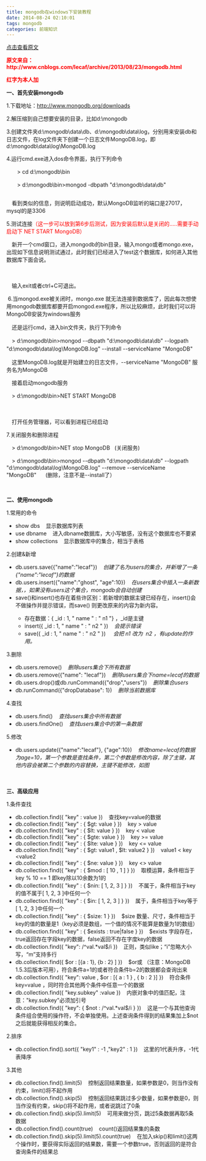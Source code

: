 ```yaml
---
title: mongodb在windows下安装教程
date: 2014-08-24 02:10:01
tags: mongodb
categories: 前端知识
---
```

[点击查看原文](https://www.cnblogs.com/bugzone/p/mongod.html)

<div id="cnblogs_post_body" class="blogpost-body ">
    <p><span style="color: #ff0000;"><strong>原文来自：http://www.cnblogs.com/lecaf/archive/2013/08/23/mongodb.html</strong></span></p>
<p><span style="color: #ff0000;"><strong>红字为本人加</strong></span></p>
<p><strong>一、首先安装mongodb</strong></p>
<p>1.下载地址：<a href="http://www.mongodb.org/downloads">http://www.mongodb.org/downloads</a></p>
<p>2.解压缩到自己想要安装的目录，比如d:\mongodb</p>
<p>3.创建文件夹d:\mongodb\data\db、d:\mongodb\data\log，分别用来安装db和日志文件，在log文件夹下创建一个日志文件MongoDB.log，即d:\mongodb\data\log\MongoDB.log</p>
<p>4.运行cmd.exe进入dos命令界面，执行下列命令</p>
<p>　　&gt; cd d:\mongodb\bin</p>
<p>　　&gt; d:\mongodb\bin&gt;mongod -dbpath "d:\mongodb\data\db"</p>
<p><img src="https://images0.cnblogs.com/blog/203292/201308/21110329-868b0d1fb023479f9a605fc8353515f2.png" alt=""></p>
<p>　看到类似的信息，则说明启动成功，默认MongoDB监听的端口是27017，mysql的是3306</p>
<p>5.测试连接<span style="color: #ff0000;">（这一步可以放到第6步后测试，因为安装后默认是关闭的.....需要手动启动下 NET START MongoDB）</span></p>
<p>　新开一个cmd窗口，进入mongodb的bin目录，输入mongo或者mongo.exe，出现如下信息说明测试通过，此时我们已经进入了test这个数据库，如何进入其他数据库下面会说。</p>
<p>　<img src="https://images0.cnblogs.com/blog/203292/201308/21111025-91a3b6a9bde844688300928f0a9ea26f.png" alt=""></p>
<p>　输入exit或者ctrl+C可退出。</p>
<p>&nbsp;6.当mongod.exe被关闭时，mongo.exe 就无法连接到数据库了，因此每次想使用mongodb数据库都要开启mongod.exe程序，所以比较麻烦，此时我们可以将<span style="line-height: 1.5;">MongoDB安装为windows服务</span></p>
<p><span style="line-height: 1.5;">　还是运行cmd，进入bin文件夹，执行下列命令</span></p>
<p><span style="line-height: 1.5;">　&gt; d:\mongodb\bin&gt;mongod --dbpath "d:\mongodb\data\db" --logpath "d:\mongodb\data\log\MongoDB.log" --install --serviceName "MongoDB"</span></p>
<p>　这里MongoDB.log就是开始建立的日志文件，--serviceName "MongoDB" 服务名为MongoDB</p>
<p>　接着启动mongodb服务</p>
<p>　&gt;&nbsp;d:\mongodb\bin&gt;NET START MongoDB</p>
<p>　<img src="https://images0.cnblogs.com/blog/203292/201308/21161507-c374a9f43c1c4c75aeb9cc4ff83ef463.jpg" alt=""></p>
<p>　打开任务管理器，可以看到进程已经启动</p>
<p>7.关闭服务和删除进程</p>
<p>　&gt; d:\mongodb\bin&gt;NET&nbsp;stop MongoDB&nbsp;&nbsp; (关闭服务)</p>
<p>　&gt; d:\mongodb\bin&gt;mongod --dbpath "d:\mongodb\data\db" --logpath "d:\mongodb\data\log\MongoDB.log" --remove --serviceName "MongoDB"&nbsp;&nbsp;&nbsp;&nbsp;&nbsp; (删除，注意不是--install了）</p>
<p>&nbsp;</p>
<p><strong>二、使用mongodb</strong></p>
<p>1.常用的命令</p>
<ul>
<li>show dbs &nbsp; &nbsp;显示数据库列表</li>
<li>use dbname &nbsp; &nbsp;进入dbname数据库，大小写敏感，没有这个数据库也不要紧</li>
<li>show collections &nbsp; &nbsp;显示数据库中的集合，相当于表格</li>
</ul>
<p>2.创建&amp;新增</p>
<ul>
<li>db.users.save({"name":"lecaf"}) &nbsp; &nbsp;<em>创建了名为users的集合，并新增了一条{"name":"lecaf"}的数据</em></li>
<li>db.users.insert({"name":"ghost", "age":10}) &nbsp; &nbsp;<em>在users集合中插入一条新数据，，如果没有users这个集合，mongodb会自动创建</em></li>
<li>save()和insert()也存在着些许区别：若新增的数据主键已经存在，insert()会不做操作并提示错误，而save() 则更改原来的内容为新内容。</li>
<ul>
<li>存在数据：{ _id : 1, " name " : " n1 "} ，_id是主键</li>
<li>insert({ _id : 1, " name " : " n2 " }) &nbsp; &nbsp;<em>会提示错误</em></li>
<li>save({ _id : 1, " name " : " n2 " })<em> &nbsp; &nbsp; 会把 n1 改为 &nbsp;n2 ，有update的作用。</em></li>
</ul>
</ul>
<p>3.删除</p>
<ul>
<li>db.users.remove() &nbsp; &nbsp;<em>删除users集合下所有数据</em></li>
<li>db.users.remove({"name": "lecaf"}) &nbsp; &nbsp;<em>删除users集合下name=lecaf的数据</em></li>
<li>db.users.drop()或db.runCommand({"drop","users"}) &nbsp; &nbsp;<em>删除集合users</em></li>
<li>db.runCommand({"dropDatabase": 1}) &nbsp; <em>&nbsp;删除当前数据库</em></li>
</ul>
<p>4.查找</p>
<ul>
<li>db.users.find() &nbsp; &nbsp;<em>查找users集合中所有数据</em></li>
<li>db.users.findOne() &nbsp; &nbsp;<em>查找users集合中的第一条数据</em></li>
</ul>
<p>5.修改</p>
<ul>
<li>db.users.update({"name":"lecaf"}, {"age":10}) &nbsp; &nbsp;<em>修改name=lecaf的数据为age=10，第一个参数是查找条件，第二个参数是修改内容，除了主键，其他内容会被第二个参数的内容替换，主键不能修改，如图</em></li>
</ul>
<p>　<img src="https://images0.cnblogs.com/blog/203292/201308/22143209-cddea033063e480bb1bd4cc5dfdf9f4e.jpg" alt=""></p>
<p><strong>三、高级应用</strong></p>
<p>1.条件查找</p>
<ul>
<li>db.collection.find({ "key" : value }) &nbsp; &nbsp;查找key=value的数据</li>
<li>db.collection.find({ "key" : { $gt: value }&nbsp;}) &nbsp; &nbsp;key &gt; value</li>
<li>db.collection.find({ "key" :&nbsp;{ $lt: value }&nbsp;}) &nbsp; &nbsp;key &lt; value</li>
<li>db.collection.find({ "key" :&nbsp;{ $gte: value }&nbsp;}) &nbsp; &nbsp;key &gt;= value</li>
<li>db.collection.find({ "key" :&nbsp;{&nbsp;$lte: value }&nbsp;}) &nbsp; &nbsp;key &lt;= value</li>
<li>db.collection.find({ "key" :&nbsp;{ $gt: value1 , $lt: value2&nbsp;}&nbsp;}) &nbsp; &nbsp;value1 &lt; key &lt;value2</li>
<li>db.collection.find({ "key" :&nbsp;{&nbsp;$ne: value }&nbsp;}) &nbsp; &nbsp;key &lt;&gt; value</li>
<li>db.collection.find({ "key"&nbsp;: { $mod : [ 10 , 1 ] } }) &nbsp; &nbsp;取模运算，条件相当于key % 10 == 1 即key除以10余数为1的</li>
<li>db.collection.find({&nbsp;"key"&nbsp;: { $nin: [ 1, 2, 3 ] } }) &nbsp; &nbsp;不属于，条件相当于key的值不属于[ 1, 2, 3 ]中任何一个</li>
<li>db.collection.find({&nbsp;"key"&nbsp;: { $in: [ 1, 2, 3 ] } }) &nbsp; &nbsp;属于，条件相当于key等于[ 1, 2, 3 ]中任何一个</li>
<li>db.collection.find({ "key"&nbsp;: { $size: 1 } }) &nbsp; &nbsp;$size 数量、尺寸，条件相当于key的值的数量是1（key必须是数组，一个值的情况不能算是数量为1的数组）</li>
<li>db.collection.find({ "key"&nbsp;: { $exists : true|false } }) &nbsp; &nbsp;$exists 字段存在，true返回存在字段key的数据，false返回不存在字度key的数据</li>
<li>db.collection.find({ "key": /^val.*val$/i }) &nbsp; &nbsp;正则，类似like；“i”忽略大小写，“m”支持多行</li>
<li>db.collection.find({ $or : [{a : 1}, {b : 2} ] }) &nbsp; &nbsp;$or或 （注意：MongoDB 1.5.3后版本可用），符合条件a=1的或者符合条件b=2的数据都会查询出来</li>
<li>db.collection.find({ "key": value , $or : [{ a : 1 } , { b : 2 }] }) &nbsp; &nbsp;符合条件key=value&nbsp;，同时符合其他两个条件中任意一个的数据</li>
<li>db.collection.find({ "key.subkey" :value }) &nbsp; &nbsp;内嵌对象中的值匹配，注意："key.subkey"必须加引号</li>
<li>db.collection.find({ "key": { $not : /^val.*val$/i&nbsp;} }) &nbsp; &nbsp;这是一个与其他查询条件组合使用的操作符，不会单独使用。上述查询条件得到的结果集加上$not之后就能获得相反的集合。</li>
</ul>
<p>2.排序</p>
<ul>
<li>db.collection.find().sort({ "key1" : -1 ,"key2" : 1 }) &nbsp; &nbsp;这里的1代表升序，-1代表降序</li>
</ul>
<p>3.其他</p>
<ul>
<li>db.collection.find().limit(5) &nbsp; &nbsp;控制返回结果数量，如果参数是0，则当作没有约束，limit()将不起作用</li>
<li>db.collection.find().skip(5) &nbsp; &nbsp;控制返回结果跳过多少数量，如果参数是0，则当作没有约束，skip()将不起作用，或者说跳过了0条</li>
<li>db.collection.find().skip(5).limit(5) &nbsp; &nbsp;可用来做分页，跳过5条数据再取5条数据</li>
<li>db.collection.find().count(true) &nbsp; &nbsp;count()返回结果集的条数</li>
<li>db.collection.find().skip(5).limit(5).count(true) &nbsp; &nbsp;在加入skip()和limit()这两个操作时，要获得实际返回的结果数，需要一个参数true，否则返回的是符合查询条件的结果总</li>
</ul>
</div>